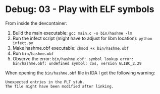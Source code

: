 # Debug: 03 - Play with ELF symbols

From inside the devcontainer:

1) Build the main executable: `gcc main.c -o bin/hashme -lm`
2) Run the infect script (might have to adjust for libm location): `python infect.py`
3) Make hashme.obf executable: `chmod +x bin/hashme.obf`
4) Run `bin/hashme.obf`
5) Observe the error: `bin/hashme.obf: symbol lookup error: bin/hashme.obf: undefined symbol: cos, version GLIBC_2.29`

When opening the `bin/hashme.obf` file in IDA I get the following warning:
```
Unexpected entries in the PLT stub.
The file might have been modified after linking.
```